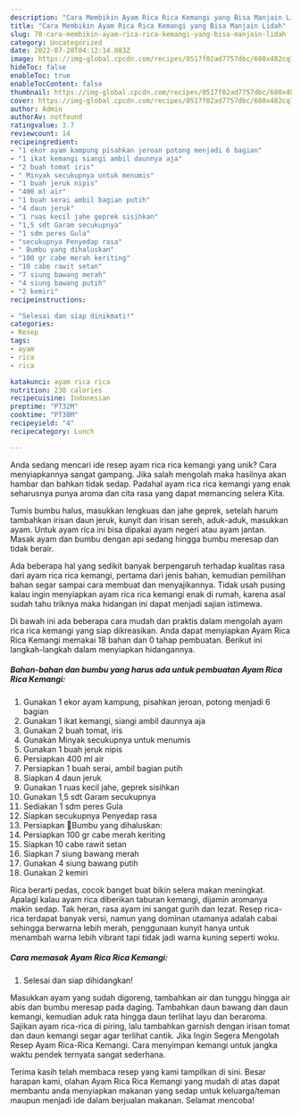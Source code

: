 ```yaml
---
description: "Cara Membikin Ayam Rica Rica Kemangi yang Bisa Manjain Lidah"
title: "Cara Membikin Ayam Rica Rica Kemangi yang Bisa Manjain Lidah"
slug: 70-cara-membikin-ayam-rica-rica-kemangi-yang-bisa-manjain-lidah
category: Uncategorized
date: 2022-07-28T04:12:14.083Z
image: https://img-global.cpcdn.com/recipes/0517f02ad7757dbc/680x482cq70/ayam-rica-rica-kemangi-foto-resep-utama.jpg
hideToc: false
enableToc: true
enableTocContent: false
thumbnail: https://img-global.cpcdn.com/recipes/0517f02ad7757dbc/680x482cq70/ayam-rica-rica-kemangi-foto-resep-utama.jpg
cover: https://img-global.cpcdn.com/recipes/0517f02ad7757dbc/680x482cq70/ayam-rica-rica-kemangi-foto-resep-utama.jpg
author: Admin
authorAv: notfound
ratingvalue: 3.7
reviewcount: 14
recipeingredient:
- "1 ekor ayam kampung pisahkan jeroan potong menjadi 6 bagian"
- "1 ikat kemangi siangi ambil daunnya aja"
- "2 buah tomat iris"
- " Minyak secukupnya untuk menumis"
- "1 buah jeruk nipis"
- "400 ml air"
- "1 buah serai ambil bagian putih"
- "4 daun jeruk"
- "1 ruas kecil jahe geprek sisihkan"
- "1,5 sdt Garam secukupnya"
- "1 sdm peres Gula"
- "secukupnya Penyedap rasa"
- " Bumbu yang dihaluskan"
- "100 gr cabe merah keriting"
- "10 cabe rawit setan"
- "7 siung bawang merah"
- "4 siung bawang putih"
- "2 kemiri"
recipeinstructions:

- "Selesai dan siap dinikmati!"
categories:
- Resep
tags:
- ayam
- rica
- rica

katakunci: ayam rica rica 
nutrition: 238 calories
recipecuisine: Indonesian
preptime: "PT32M"
cooktime: "PT38M"
recipeyield: "4"
recipecategory: Lunch

---
```





Anda sedang mencari ide resep ayam rica rica kemangi yang unik? Cara menyiapkannya sangat gampang. Jika salah mengolah maka hasilnya akan hambar dan bahkan tidak sedap. Padahal ayam rica rica kemangi yang enak seharusnya punya aroma dan cita rasa yang dapat memancing selera Kita.





Tumis bumbu halus, masukkan lengkuas dan jahe geprek, setelah harum tambahkan irisan daun jeruk, kunyit dan irisan sereh, aduk-aduk, masukkan ayam. Untuk ayam rica ini bisa dipakai ayam negeri atau ayam jantan. Masak ayam dan bumbu dengan api sedang hingga bumbu meresap dan tidak berair.

Ada beberapa hal yang sedikit banyak berpengaruh terhadap kualitas rasa dari ayam rica rica kemangi, pertama dari jenis bahan, kemudian pemilihan bahan segar sampai cara membuat dan menyajikannya. Tidak usah pusing kalau ingin menyiapkan ayam rica rica kemangi enak di rumah, karena asal sudah tahu triknya maka hidangan ini dapat menjadi sajian istimewa.






Di bawah ini ada beberapa cara mudah dan praktis dalam mengolah ayam rica rica kemangi yang siap dikreasikan. Anda dapat menyiapkan Ayam Rica Rica Kemangi memakai 18 bahan dan 0 tahap pembuatan. Berikut ini langkah-langkah dalam menyiapkan hidangannya.

<!--inarticleads1-->

##### Bahan-bahan dan bumbu yang harus ada untuk pembuatan Ayam Rica Rica Kemangi:

1. Gunakan 1 ekor ayam kampung, pisahkan jeroan, potong menjadi 6 bagian
1. Gunakan 1 ikat kemangi, siangi ambil daunnya aja
1. Gunakan 2 buah tomat, iris
1. Gunakan  Minyak secukupnya untuk menumis
1. Gunakan 1 buah jeruk nipis
1. Persiapkan 400 ml air
1. Persiapkan 1 buah serai, ambil bagian putih
1. Siapkan 4 daun jeruk
1. Gunakan 1 ruas kecil jahe, geprek sisihkan
1. Gunakan 1,5 sdt Garam secukupnya
1. Sediakan 1 sdm peres Gula
1. Siapkan secukupnya Penyedap rasa
1. Persiapkan  🌺Bumbu yang dihaluskan:
1. Persiapkan 100 gr cabe merah keriting
1. Siapkan 10 cabe rawit setan
1. Siapkan 7 siung bawang merah
1. Gunakan 4 siung bawang putih
1. Gunakan 2 kemiri


Rica berarti pedas, cocok banget buat bikin selera makan meningkat. Apalagi kalau ayam rica diberikan taburan kemangi, dijamin aromanya makin sedap. Tak heran, rasa ayam ini sangat gurih dan lezat. Resep rica-rica terdapat banyak versi, namun yang dominan utamanya adalah cabai sehingga berwarna lebih merah, penggunaan kunyit hanya untuk menambah warna lebih vibrant tapi tidak jadi warna kuning seperti woku. 

<!--inarticleads2-->

##### Cara memasak Ayam Rica Rica Kemangi:


1. Selesai dan siap dihidangkan!

Masukkan ayam yang sudah digoreng, tambahkan air dan tunggu hingga air abis dan bumbu meresap pada daging. Tambahkan daun bawang dan daun kemangi, kemudian aduk rata hingga daun terlihat layu dan beraroma. Sajikan ayam rica-rica di piring, lalu tambahkan garnish dengan irisan tomat dan daun kemangi segar agar terlihat cantik. Jika Ingin Segera Mengolah Resep Ayam Rica-Rica Kemangi. Cara menyimpan kemangi untuk jangka waktu pendek ternyata sangat sederhana. 

Terima kasih telah membaca resep yang kami tampilkan di sini. Besar harapan kami, olahan Ayam Rica Rica Kemangi yang mudah di atas dapat membantu anda menyiapkan makanan yang sedap untuk keluarga/teman maupun menjadi ide dalam berjualan makanan. Selamat mencoba!
